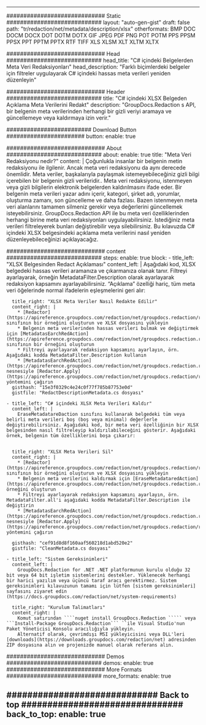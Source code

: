 
---
############################# Static ############################
layout: "auto-gen-gist" 
draft: false
path: "tr/redaction/net/metadata/description/xlsx"
otherformats: BMP DOC DOCM DOCX DOT DOTM DOTX GIF JPEG PDF PNG POT POTM PPS PPSM PPSX PPT PPTM PPTX RTF TIFF XLS XLSM XLT XLTM XLTX  

############################# Head ############################
head_title: "C# içindeki Belgelerden Meta Veri Redaksiyonları"
head_description: "Farklı biçimlerdeki belgeler için filtreler uygulayarak C# içindeki hassas meta verileri yeniden düzenleyin"

############################# Header ############################
title: "C# içindeki XLSX Belgeden Açıklama Meta Verilerini Redakt"
description: "GroupDocs.Redaction s API, bir belgenin meta verilerinden herhangi bir gizli veriyi aramaya ve güncellemeye veya kaldırmaya izin verir."

######################### Download Button #######################
button:
    enable: true

############################# About ############################
about:
    enable: true
    title: "Meta Veri Redaksiyonu nedir?"
    content: |
        Çoğunlukla insanlar bir belgenin metin redaksiyonu ile ilgilenir. Ancak meta veri redaksiyonu da aynı derecede önemlidir. Meta veriler, başkalarıyla paylaşmak istemeyebileceğiniz gizli bilgi içerebilen bir belgenin gizli verileridir.. Meta veri redaksiyonu, istenmeyen veya gizli bilgilerin elektronik belgelerden kaldırılmasını ifade eder. Bir belgenin meta verileri yazar adını içerir, kategori, şirket adı, yorumlar, oluşturma zamanı, son güncelleme ve daha fazlası. Bazen istenmeyen meta veri alanlarını tamamen silmeniz gerekir veya değerlerini güncellemek isteyebilirsiniz. GroupDocs.Redaction API ile bu meta veri özelliklerinden herhangi birine meta veri redaksiyonları uygulayabilirsiniz. İstediğiniz meta verileri filtreleyerek bunları değiştirebilir veya silebilirsiniz. Bu kılavuzda C# içindeki XLSX belgesindeki açıklama meta verilerini nasıl yeniden düzenleyebileceğinizi açıklayacağız.

############################# content ############################
steps:
    enable: true
    block:
    - title_left: "XLSX Belgesinden Redact Açıklaması"
      content_left: |
        Aşağıdaki kod, XLSX belgedeki hassas verileri aramanıza ve çıkarmanıza olanak tanır. Filtreyi ayarlayarak, örneğin MetadataFilter.Description olarak ayarlayarak redaksiyon kapsamını ayarlayabilirsiniz. “Açıklama” özelliği hariç, tüm meta veri öğelerinde normal ifadelerin eşleşmelerini geri alır:
        

      title_right: "XLSX Meta Veriler Nasıl Redakte Edilir"
      content_right: |
        * [Redactor](https://apireference.groupdocs.com/redaction/net/groupdocs.redaction/redactor) sınıfının bir örneğini oluşturun ve XLSX dosyasını yükleyin
        * Belgenin meta verilerinden hassas verileri bulmak ve değiştirmek için [MetadatasEarchRedAction](https://apireference.groupdocs.com/redaction/net/groupdocs.redaction.redactions/metadatasearchredaction) sınıfının bir örneğini oluşturun
        * Filtreyi ayarlayarak redaksiyon kapsamını ayarlayın, örn. Aşağıdaki kodda MetadataFilter.Description kullanın
        * [MetadatasEarchRedAction](https://apireference.groupdocs.com/redaction/net/groupdocs.redaction.redactions/metadatasearchredaction) nesnesiyle [Redactor.Apply](https://apireference.groupdocs.com/redaction/net/groupdocs.redaction/redactor/methods/apply/index) yöntemini çağırın        
      gisthash: "15e3f0329c4e24c0f77f785b87753e0d"
      gistfile: "RedactDescriptionMetadata.cs dosyası"

    - title_left: "C# içindeki XLSX Meta Verileri Kaldır"
      content_left: |
        EraseMetadatareDaction sınıfını kullanarak belgedeki tüm veya belirli meta verileri boş (boş veya minimal) değerlerle değiştirebilirsiniz. Aşağıdaki kod, bir meta veri özelliğinin bir XLSX belgesinden nasıl filtreleyip kaldırılabileceğini gösterir. Aşağıdaki örnek, belgenin tüm özelliklerini boşa çıkarır:
        
        
      title_right: "XLSX Meta Verileri Sil"
      content_right: |
        * [Redactor](https://apireference.groupdocs.com/redaction/net/groupdocs.redaction/redactor) sınıfının bir örneğini oluşturun ve XLSX dosyasını yükleyin
        * Belgenin meta verilerini kaldırmak için [EraseMetadataredAction](https://apireference.groupdocs.com/redaction/net/groupdocs.redaction.redactions/erasemetadataredaction) örneğini oluşturun
        * Filtreyi ayarlayarak redaksiyon kapsamını ayarlayın, örn. MetadataFilter.all'i aşağıdaki kodda MetadataFilter.Description ile değiştirin 
        * [MetadatasEarchRedAction](https://apireference.groupdocs.com/redaction/net/groupdocs.redaction.redactions/metadatasearchredaction) nesnesiyle [Redactor.Apply](https://apireference.groupdocs.com/redaction/net/groupdocs.redaction/redactor/methods/apply/index) yöntemini çağırın
        
      gisthash: "cef91d8d8f160aaf560218d1abd520e2"
      gistfile: "CleanMetadata.cs dosyası"

    - title_left: "Sistem Gereksinimleri"
      content_left: |
        GroupDocs.Redaction for .NET .NET platformunun kurulu olduğu 32 bit veya 64 bit işletim sistemlerini destekler. Yüklenecek herhangi bir harici yazılım veya üçüncü taraf aracı gerektirmez. Sistem gereksinimleri kılavuzunun tamamı için lütfen [sistem gereksinimleri] sayfasını ziyaret edin (https://docs.groupdocs.com/redaction/net/system-requirements)
        
      title_right: "Kurulum Talimatları"
      content_right: |
        Komut satırından ````nuget install GroupDocs.Redaction ````` veya ```Install-Package GroupDocs.Redaction``` ``ile Visual Studio'nun Paket Yöneticisi Konsolu aracılığıyla yükleyin. 
        Alternatif olarak, çevrimdışı MSI yükleyicisini veya DLL'leri [downloads](https://downloads.groupdocs.com/redaction/net) adresinden ZIP dosyasına alın ve projenizde manuel olarak referans alın.

############################# Demos ############################
demos:
    enable: true
############################# More Formats ############################
more_formats:
    enable: true

############################# Back to top ###############################
back_to_top:
    enable: true
---